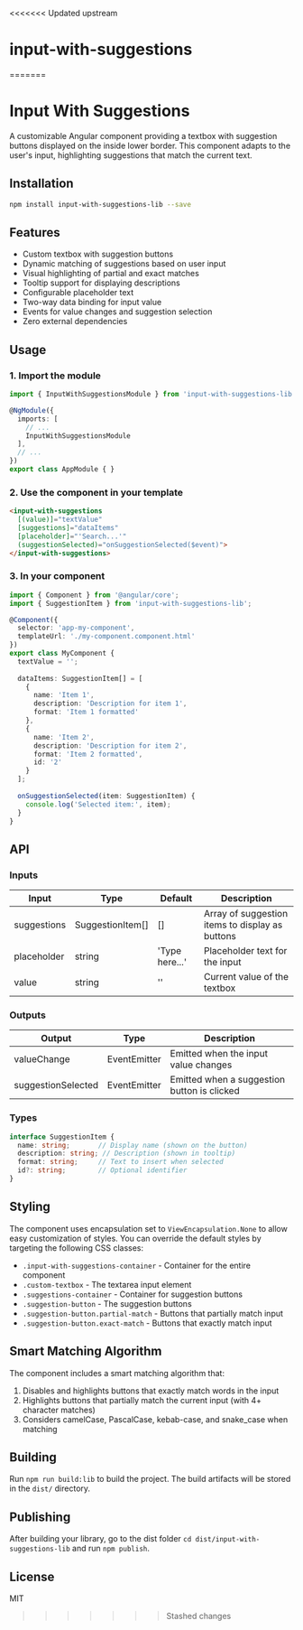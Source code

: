 <<<<<<< Updated upstream
# input-with-suggestions
=======
# Input With Suggestions

A customizable Angular component providing a textbox with suggestion buttons displayed on the inside lower border. This component adapts to the user's input, highlighting suggestions that match the current text.

## Installation

```bash
npm install input-with-suggestions-lib --save
```

## Features

- Custom textbox with suggestion buttons
- Dynamic matching of suggestions based on user input
- Visual highlighting of partial and exact matches
- Tooltip support for displaying descriptions
- Configurable placeholder text
- Two-way data binding for input value
- Events for value changes and suggestion selection
- Zero external dependencies

## Usage

### 1. Import the module

```typescript
import { InputWithSuggestionsModule } from 'input-with-suggestions-lib';

@NgModule({
  imports: [
    // ...
    InputWithSuggestionsModule
  ],
  // ...
})
export class AppModule { }
```

### 2. Use the component in your template

```html
<input-with-suggestions
  [(value)]="textValue"
  [suggestions]="dataItems"
  [placeholder]="'Search...'"
  (suggestionSelected)="onSuggestionSelected($event)">
</input-with-suggestions>
```

### 3. In your component

```typescript
import { Component } from '@angular/core';
import { SuggestionItem } from 'input-with-suggestions-lib';

@Component({
  selector: 'app-my-component',
  templateUrl: './my-component.component.html'
})
export class MyComponent {
  textValue = '';
  
  dataItems: SuggestionItem[] = [
    {
      name: 'Item 1',
      description: 'Description for item 1',
      format: 'Item 1 formatted'
    },
    {
      name: 'Item 2',
      description: 'Description for item 2',
      format: 'Item 2 formatted',
      id: '2'
    }
  ];
  
  onSuggestionSelected(item: SuggestionItem) {
    console.log('Selected item:', item);
  }
}
```

## API

### Inputs

| Input | Type | Default | Description |
|-------|------|---------|-------------|
| suggestions | SuggestionItem[] | [] | Array of suggestion items to display as buttons |
| placeholder | string | 'Type here...' | Placeholder text for the input |
| value | string | '' | Current value of the textbox |

### Outputs

| Output | Type | Description |
|--------|------|-------------|
| valueChange | EventEmitter<string> | Emitted when the input value changes |
| suggestionSelected | EventEmitter<SuggestionItem> | Emitted when a suggestion button is clicked |

### Types

```typescript
interface SuggestionItem {
  name: string;       // Display name (shown on the button)
  description: string; // Description (shown in tooltip)
  format: string;     // Text to insert when selected
  id?: string;        // Optional identifier
}
```

## Styling

The component uses encapsulation set to `ViewEncapsulation.None` to allow easy customization of styles. You can override the default styles by targeting the following CSS classes:

- `.input-with-suggestions-container` - Container for the entire component
- `.custom-textbox` - The textarea input element
- `.suggestions-container` - Container for suggestion buttons
- `.suggestion-button` - The suggestion buttons
- `.suggestion-button.partial-match` - Buttons that partially match input
- `.suggestion-button.exact-match` - Buttons that exactly match input

## Smart Matching Algorithm

The component includes a smart matching algorithm that:

1. Disables and highlights buttons that exactly match words in the input
2. Highlights buttons that partially match the current input (with 4+ character matches)
3. Considers camelCase, PascalCase, kebab-case, and snake_case when matching

## Building

Run `npm run build:lib` to build the project. The build artifacts will be stored in the `dist/` directory.

## Publishing

After building your library, go to the dist folder `cd dist/input-with-suggestions-lib` and run `npm publish`.

## License

MIT
>>>>>>> Stashed changes
